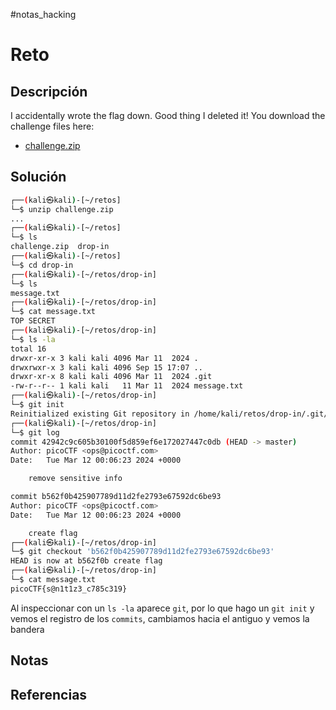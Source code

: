 #notas_hacking
# Reto
## Descripción
I accidentally wrote the flag down. Good thing I deleted it! You download the challenge files here:
- [challenge.zip](https://artifacts.picoctf.net/c_titan/138/challenge.zip)
## Solución
```bash
┌──(kali㉿kali)-[~/retos]
└─$ unzip challenge.zip 
...
┌──(kali㉿kali)-[~/retos]
└─$ ls
challenge.zip  drop-in
┌──(kali㉿kali)-[~/retos]
└─$ cd drop-in       
┌──(kali㉿kali)-[~/retos/drop-in]
└─$ ls    
message.txt       
┌──(kali㉿kali)-[~/retos/drop-in]
└─$ cat message.txt 
TOP SECRET
┌──(kali㉿kali)-[~/retos/drop-in]
└─$ ls -la             
total 16
drwxr-xr-x 3 kali kali 4096 Mar 11  2024 .
drwxrwxr-x 3 kali kali 4096 Sep 15 17:07 ..
drwxr-xr-x 8 kali kali 4096 Mar 11  2024 .git
-rw-r--r-- 1 kali kali   11 Mar 11  2024 message.txt
┌──(kali㉿kali)-[~/retos/drop-in]
└─$ git init
Reinitialized existing Git repository in /home/kali/retos/drop-in/.git/
┌──(kali㉿kali)-[~/retos/drop-in]
└─$ git log                 
commit 42942c9c605b30100f5d859ef6e172027447c0db (HEAD -> master)
Author: picoCTF <ops@picoctf.com>
Date:   Tue Mar 12 00:06:23 2024 +0000

    remove sensitive info

commit b562f0b425907789d11d2fe2793e67592dc6be93
Author: picoCTF <ops@picoctf.com>
Date:   Tue Mar 12 00:06:23 2024 +0000

    create flag
┌──(kali㉿kali)-[~/retos/drop-in]
└─$ git checkout 'b562f0b425907789d11d2fe2793e67592dc6be93'
HEAD is now at b562f0b create flag
┌──(kali㉿kali)-[~/retos/drop-in]
└─$ cat message.txt     
picoCTF{s@n1t1z3_c785c319}
```
Al inspeccionar con un `ls -la` aparece `git`, por lo que hago un `git init` y vemos el registro de los `commits`, cambiamos hacia el antiguo y vemos la bandera
## Notas
## Referencias